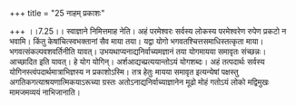 +++
title = "25 नाहम् प्रकाशः"

+++
।।7.25।। स्वाज्ञाने निमित्तमाह नेति। अहं परमेश्वरः सर्वस्य लोकस्य
परमेश्वरेण रुपेण प्रकटो न भवामि। किंतु केषांचित्स्वभक्तानां सैव माया
तया। यद्वा योगो भगवतश्चित्तसमाधिस्तत्कृता माया। भगवत्संकल्पवशवर्तिनीति
यावत्। उभयथाप्यनाद्यनिर्वाच्यमज्ञानं तया योगमायया समावृतः संच्छन्नः।
आच्छादित इति यावत्। हे योग योगिन्। अर्शआद्यच्प्रत्ययान्तोऽयं योगशब्दः।
अहं तत्पदार्थः सर्वस्य योगिनस्त्वंपदार्थमात्राभिज्ञस्य न प्रकाशोऽस्मि।
तत्र हेतुः मायया समावृत इत्यन्येषां पक्षस्तु
अगतिकगत्याश्रयणात्मिकयाऽरूच्या ग्रस्तः अतोऽनाद्यनिर्वाच्याज्ञानेन मूढो
मोहं गतोऽयं लोको मद्विमुखः मामजमव्ययं नाभिजानाति।
